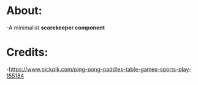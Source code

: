 # About:

-A minimalist **scorekeeper component**

# Credits:

-https://www.pickpik.com/ping-pong-paddles-table-games-sports-play-155184

